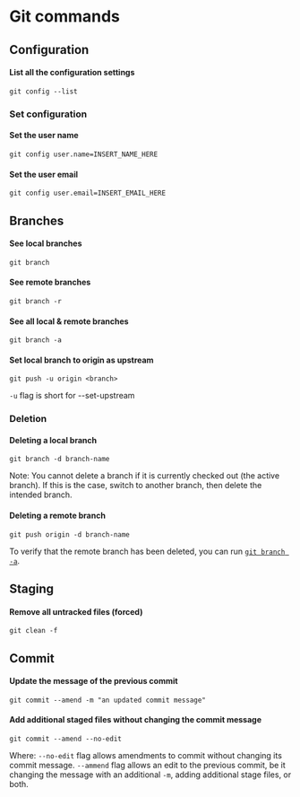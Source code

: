 # Git commands
## Configuration
#### List all the configuration settings
```
git config --list
```
### Set configuration
#### Set the user name
```
git config user.name=INSERT_NAME_HERE
```
#### Set the user email
```
git config user.email=INSERT_EMAIL_HERE
```
## Branches
#### See local branches
```
git branch
```
#### See remote branches
```
git branch -r
```
#### See all local & remote branches
```
git branch -a
```
#### Set local branch to origin as upstream
```
git push -u origin <branch>
```
`-u` flag is short for --set-upstream
### Deletion
#### Deleting a local branch
```
git branch -d branch-name
```
Note: You cannot delete a branch if it is currently checked out (the active branch).
      If this is the case, switch to another branch, then delete the intended branch.
#### Deleting a remote branch
```
git push origin -d branch-name
```
To verify that the remote branch has been deleted, you can run [`git branch -a`](https://github.com/alexxmatei/personal/blob/main/commands/git.md#see-all-local--remote-branches).
## Staging
#### Remove all untracked files (forced)
```
git clean -f
```
## Commit
#### Update the message of the previous commit
```
git commit --amend -m "an updated commit message"
```
#### Add additional staged files without changing the commit message
```
git commit --amend --no-edit
```
Where:
`--no-edit` flag allows amendments to commit without changing its commit message.
`--ammend` flag allows an edit to the previous commit, be it changing the message with an additional `-m`, adding additional stage files, or both.
